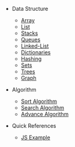 - Data Structure

  - [Array](Array.md)
  - [List](List.md)
  - [Stacks](Stacks.md)
  - [Queues](Queues.md)
  - [Linked-List](Linked-List.md)
  - [Dictionaries](Dictionaries.md)
  - [Hashing](Hashing.md)
  - [Sets](Sets.md)
  - [Trees](Trees.md)
  - [Graph](Graph.md)

- Algorithm

  - [Sort Algorithm](SortAlg.md)
  - [Search Algorithm](SearchAlg.md)
  - [Advance Algorithm](AdvanceAlg.md)

- Quick References
  - [JS Example](JSExample.js)
